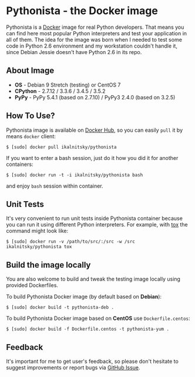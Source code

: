Pythonista - the Docker image
=============================

Pythonista is a [Docker] image for real Python developers. That means
you can find here most popular Python interpreters and test your
application in all of them. The idea for the image was born when I needed
to test some code in Python 2.6 environment and my workstation couldn't
handle it, since Debian Jessie doesn't have Python 2.6 in its repo.

[Docker]: https://docker.com/


About Image
-----------

* **OS** - Debian 9 Stretch (testing) or CentOS 7
* **CPython** - 2.7.12 / 3.3.6 / 3.4.5 / 3.5.2
* **PyPy** - PyPy 5.4.1 (based on 2.7.10) / PyPy3 2.4.0 (based on 3.2.5)


How To Use?
-----------

Pythonista image is available on [Docker Hub], so you can easily `pull`
it by means `docker` client:

    $ [sudo] docker pull ikalnitsky/pythonista

If you want to enter a bash session, just do it how you did it for
another containers:

    $ [sudo] docker run -t -i ikalnitsky/pythonista bash

and enjoy `bash` session within container.

[Docker Hub]: https://hub.docker.com/


Unit Tests
----------

It's very convenient to run unit tests inside Pythonista container because
you can run it using different Python interpreters. For example, with [tox]
the command might look like:

    $ [sudo] docker run -v /path/to/src/:/src -w /src ikalnitsky/pythonista tox

[tox]: https://tox.readthedocs.org/


Build the image locally
-----------------------

You are also welcome to build and tweak the testing image locally using
provided Dockerfiles.

To build Pythonista Docker image (by default based on **Debian**):

    $ [sudo] docker build -t pythonista-deb .

To build Pythonista Docker image based on **CentOS** use `Dockerfile.centos`:

    $ [sudo] docker build -f Dockerfile.centos -t pythonista-yum .


Feedback
--------

It's important for me to get user's feedback, so please don't hesitate
to suggest improvements or report bugs via [GitHub Issue].

[GitHub Issue]: https://github.com/ikalnitsky/pythonista/issues
